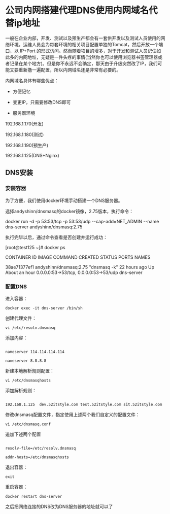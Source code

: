 # 公司内网搭建代理DNS使用内网域名代替ip地址

一般在企业内部，开发、测试以及预生产都会有一套供开发以及测试人员使用的网络环境。运维人员会为每套环境的相关项目配置单独的Tomcat，然后开放一个端口，以 IP+Port 的形式访问。然而随着项目的增多，对于开发和测试人员记住如此多的内网地址，无疑是一件头疼的事情(当然你也可以使用浏览器书签管理器或者记录在某个地方)。但是你不永远不会确定，那天由于升级突然改了IP，我们可能又要重新撸一遍配置，所以内网域名还是非常有必要的。



内网域名具体有哪些优点：



- 方便记忆

- 变更IP，只需要修改DNS即可

- 服务器环境





192.168.1.170(开发)

192.168.1.180(测试)

192.168.1.190(预生产)

192.168.1.125(DNS+Nginx)



## DNS安装



### 安装容器

为了方便，我们使用docker环境手动搭建一个DNS服务器。



选择andyshinn/dnsmasq的docker镜像，2.75版本，执行命令：



docker run -d -p 53:53/tcp -p 53:53/udp --cap-add=NET_ADMIN --name dns-server andyshinn/dnsmasq:2.75

执行完毕以后，通过命令查看是否创建并运行成功：



[root@test125 ~]# docker ps

CONTAINER ID        IMAGE                    COMMAND             CREATED             STATUS              PORTS                                    NAMES

38ae71377ef1        andyshinn/dnsmasq:2.75   "dnsmasq -k"        22 hours ago        Up About an hour    0.0.0.0:53->53/tcp, 0.0.0.0:53->53/udp   dns-server



### 配置DNS

进入容器：



`docker exec -it dns-server /bin/sh`

创建代理文件：



`vi /etc/resolv.dnsmasq`

添加内容：

```

nameserver 114.114.114.114

nameserver 8.8.8.8

```

新建本地解析规则配置：



`vi /etc/dnsmasqhosts`

添加解析规则：



```

192.168.1.125  dev.52itstyle.com test.52itstyle.com sit.52itstyle.com

```

修改dnsmasq配置文件，指定使用上述两个我们自定义的配置文件：



`vi /etc/dnsmasq.conf`

追加下述两个配置

```

resolv-file=/etc/resolv.dnsmasq

addn-hosts=/etc/dnsmasqhosts

```

退出容器：

`exit`

重启容器：



`docker restart dns-server`



之后把网络连接的DNS改为DNS服务器的地址就可以了

